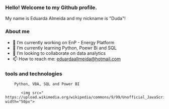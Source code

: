 ### Hello! Welcome to my Github profile.

My name is Eduarda Almeida and my nickname is "Duda"!

### About me

- 🔭 I’m currently working on EnP - Energy Platform
- 🌱 I’m currently learning Python, Poewr Bi and SQL  
- 👯 I’m looking to collaborate on data analytics
- 📫 How to reach me: eduardaallmeida@hotmail.com


### tools and technologies
           
        Python, VBA, SQL and Power BI

           <img src=" https://upload.wikimedia.org/wikipedia/commons/9/99/Unofficial_JavaScript_logo_2.svg" width="50px">
           
          

